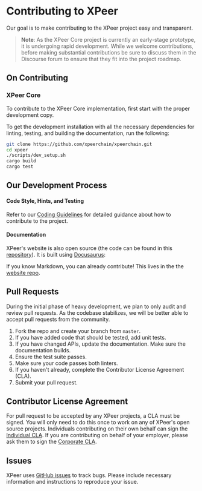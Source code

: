 # Contributing to XPeer

Our goal is to make contributing to the XPeer project easy and transparent.

> **Note**: As the XPeer Core project is currently an early-stage prototype, it is undergoing rapid development. While we welcome contributions, before making substantial contributions be sure to discuss them in the Discourse forum to ensure that they fit into the project roadmap.

## On Contributing


### XPeer Core

To contribute to the XPeer Core implementation, first start with the proper development copy.

To get the development installation with all the necessary dependencies for linting, testing, and building the documentation, run the following:
```bash
git clone https://github.com/xpeerchain/xpeerchain.git
cd xpeer
./scripts/dev_setup.sh
cargo build
cargo test
```

## Our Development Process

#### Code Style, Hints, and Testing

Refer to our [Coding Guidelines](https://developers.xpeer.org/docs/community/coding-guidelines) for detailed guidance about how to contribute to the project.

#### Documentation

XPeer's website is also open source (the
code can be found in this [repository](https://github.com/xpeer/website/)).
It is built using [Docusaurus](https://docusaurus.io/):

If you know Markdown, you can already contribute! This lives in the the [website repo](https://github.com/xpeer/website).

## Pull Requests
During the initial phase of heavy development, we plan to only audit and review pull requests. As the codebase stabilizes, we will be better able to accept pull requests from the community.

1. Fork the repo and create your branch from `master`.
2. If you have added code that should be tested, add unit tests.
3. If you have changed APIs, update the documentation. Make sure the
   documentation builds.
4. Ensure the test suite passes.
5. Make sure your code passes both linters.
6. If you haven't already, complete the Contributor License Agreement (CLA).
7. Submit your pull request.

## Contributor License Agreement

For pull request to be accepted by any XPeer projects, a CLA must be signed. You will only need to do this once to work on any of XPeer's open source projects. Individuals contributing on their own behalf can sign the [Individual CLA](https://github.com/xpeerchain/xpeerchain/blob/master/contributing/individual-cla.pdf). If you are contributing on behalf of your employer, please ask them to sign the [Corporate CLA](https://github.com/xpeerchain/xpeerchain/blob/master/contributing/corporate-cla.pdf).

## Issues

XPeer uses [GitHub issues](https://github.com/xpeerchain/xpeerchain/issues) to track bugs. Please include necessary information and instructions to reproduce your issue.
